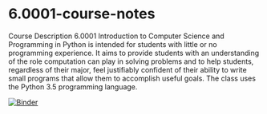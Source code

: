 # 6.0001-course-notes

Course Description
6.0001 Introduction to Computer Science and Programming in Python is intended for students with little or no programming experience. It aims to provide students with an understanding of the role computation can play in solving problems and to help students, regardless of their major, feel justifiably confident of their ability to write small programs that allow them to accomplish useful goals. The class uses the Python 3.5 programming language.

[![Binder](https://mybinder.org/badge_logo.svg)](https://mybinder.org/v2/gh/jordanrburger/6.0001-course-notes/master)